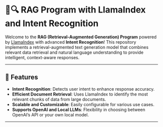 # 🦙🔍 RAG Program with LlamaIndex and Intent Recognition

Welcome to the **RAG (Retrieval-Augmented Generation) Program** powered by [LlamaIndex](https://www.llamaindex.ai/) with advanced **Intent Recognition**! This repository implements a retrieval-augmented text generation model that combines relevant data retrieval and natural language understanding to provide intelligent, context-aware responses.

---

## 🌟 Features

- **Intent Recognition**: Detects user intent to enhance response accuracy.
- **Efficient Document Retrieval**: Uses LlamaIndex to identify the most relevant chunks of data from large documents.
- **Scalable and Customizable**: Easily configurable for various use cases.
- **Supports OpenAI and Local LLMs**: Flexibility in choosing between OpenAI’s API or your own local model.

---
